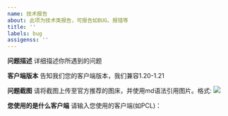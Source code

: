 ```yaml
---
name: 技术报告
about: 此项为技术类报告，可报告如BUG、报错等
title: ''
labels: bug
assigenss: ''
---
```


**问题描述**
详细描述你所遇到的问题

**客户端版本**
告知我们您的客户端版本，我们兼容1.20-1.21

**问题截图**
请将截图上传至官方推荐的图床，并使用md语法引用图片。格式: ![](图片地址)

**您使用的是什么客户端**
请输入您使用的客户端(如PCL)：

